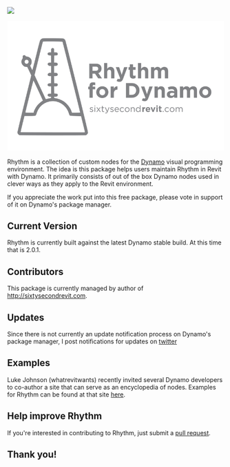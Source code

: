 [![](https://img.shields.io/twitter/follow/espadrine.svg?label=Follow&style=social)](https://twitter.com/60secondrevit)

![Image](rhythmForDynamo1.png)

Rhythm is a collection of custom nodes for the [Dynamo](http://www.dynamobim.org) visual programming environment. The idea is this package helps users maintain Rhythm in Revit with Dynamo. It primarily consists of out of the box Dynamo nodes used in clever ways as they apply to the Revit environment.

If you appreciate the work put into this free package, please vote in support of it on Dynamo's package manager.

## Current Version
Rhythm is currently built against the latest Dynamo stable build. At this time that is 2.0.1.

## Contributors
This package is currently managed by author of http://sixtysecondrevit.com.

## Updates
Since there is not currently an update notification process on Dynamo's package manager, I post notifications for updates on [twitter](https://twitter.com/60secondrevit)

## Examples
Luke Johnson (whatrevitwants) recently invited several Dynamo developers to co-author a site that can serve as an encyclopedia of nodes. Examples for Rhythm can be found at that site [here](https://dynamonodes.com/2017/12/10/rhythm-node-index/).

## Help improve Rhythm
If you're interested in contributing to Rhythm, just submit a [pull request](https://github.com/sixtysecondrevit/RhythmForDynamo/pulls).

## Thank you!

